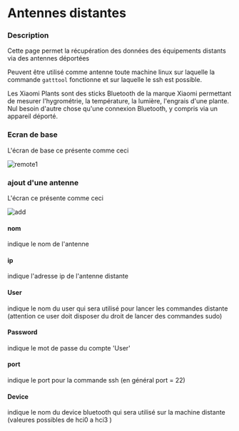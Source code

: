 # Antennes distantes
### Description

Cette page permet la récupération des données des équipements distants via des antennes déportées 

Peuvent être utilisé comme antenne toute machine linux sur laquelle la commande `gatttool` fonctionne et sur laquelle le ssh est possible.

Les Xiaomi Plants sont des sticks Bluetooth de la marque Xiaomi permettant de mesurer l'hygrométrie, la température, la lumière, l'engrais d'une plante. Nul besoin d'autre chose qu'une connexion Bluetooth, y compris via un appareil déporté.


### Ecran de base

L'écran de base ce présente comme ceci

![remote1](../images/MiFlora_remote1.png)




### ajout d'une antenne


L'écran ce présente comme ceci

![add](../images/MiFlora_remote2.png)



#### nom
indique le nom de l'antenne

#### ip
indique l'adresse ip de l'antenne distante 

#### User
indique le nom du user qui sera utilisé pour lancer les commandes distante (attention ce user doit disposer du droit de lancer des commandes sudo)

#### Password
indique le mot de passe du compte 'User'

#### port
indique le port pour la commande ssh (en général port = 22)

#### Device
indique le nom du device bluetooth qui sera utilisé sur la machine distante 
(valeures possibles de hci0 a hci3 )
